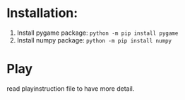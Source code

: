 # Installation:

1. Install pygame package:  `python -m pip install pygame`
2. Install numpy package:   `python -m pip install numpy`

# Play
read playinstruction file to have more detail.